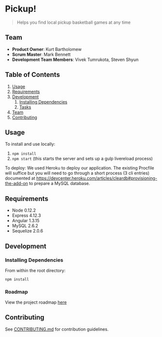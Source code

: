 # Pickup!

> Helps you find local pickup basketball games at any time

## Team

  - __Product Owner__: Kurt Bartholomew
  - __Scrum Master__: Mark Bennett
  - __Development Team Members__: Vivek Tumrukota, Steven Shyun

## Table of Contents

1. [Usage](#Usage)
1. [Requirements](#requirements)
1. [Development](#development)
    1. [Installing Dependencies](#installing-dependencies)
    1. [Tasks](#tasks)
1. [Team](#team)
1. [Contributing](#contributing)

## Usage

To install and use locally:
  1. `npm install`
  2. `npm start` (this starts the server and sets up a gulp livereload process)

To deploy:
  We used Heroku to deploy our application. The existing Procfile will suffice
  but you will need to go through a short process (3 cli entries) documented at
  https://devcenter.heroku.com/articles/cleardb#provisioning-the-add-on to prepare
  a MySQL database.

## Requirements

- Node 0.12.2
- Express 4.12.3
- Angular 1.3.15
- MySQL 2.6.2
- Sequelize 2.0.6

## Development

### Installing Dependencies

From within the root directory:

```sh
npm install
```

### Roadmap

View the project roadmap [here](https://github.com/Triumphant-Mailbox/triumphant-mailbox/issues)


## Contributing

See [CONTRIBUTING.md](CONTRIBUTING.md) for contribution guidelines.
